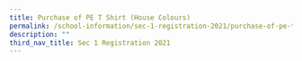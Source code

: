 ```yaml
---
title: Purchase of PE T Shirt (House Colours)
permalink: /school-information/sec-1-registration-2021/purchase-of-pe-t-shirt-house-colours/
description: ""
third_nav_title: Sec 1 Registration 2021
---
```

